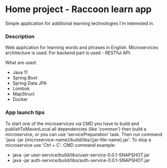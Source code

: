 # Home project - Raccoon learn app
Simple application for additional learning technologies I'm interested in.

### Description
Web application for learning words and phrases in English. Microservices architecture is used. For backend part is used - RESTful API.

What are used:

* Java 11
* Spring Boot
* Spring Data JPA
* Lombok
* MapStruct
* Docker

### App launch tips
To start one of the microservices via CMD you have to build and publishToMavenLocal all dependencies (like 'common') then build a microservice, or you can use 'servicePreparation' task. Then run command 'java -jar {microservice-name}/build/libs/{jar-file-name}.jar'. To stop a microservice use 'Ctrl + C'.
CMD command example:
* java -jar user-service/build/libs/user-service-0.0.1-SNAPSHOT.jar
* java -jar auth-service/build/libs/auth-service-0.0.1-SNAPSHOT.jar